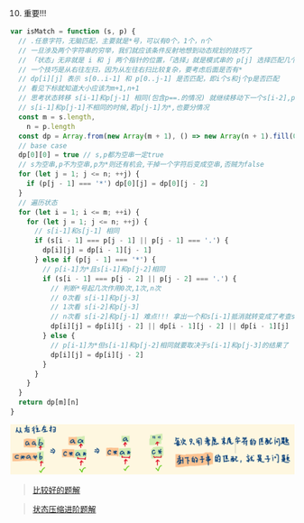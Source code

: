 10. 重要!!!

```js
var isMatch = function (s, p) {
  // .任意字符，无脑匹配，主要就是*号，可以有0个，1个，n个
  // 一旦涉及两个字符串的穷举，我们就应该条件反射地想到动态规划的技巧了
  // 「状态」无非就是 i 和 j 两个指针的位置，「选择」就是模式串的 p[j] 选择匹配几个字符。
  // 一个技巧是从右往左扫，因为从左往右扫比较复杂，要考虑后面是否有*
  // dp[i][j] 表示 s[0..i-1] 和 p[0..j-1] 是否匹配，即i个s和j个p是否匹配
  // 看见下标就知道大小应该为m+1,n+1
  // 思考状态转移 s[i-1]和p[j-1] 相同(包含p==.的情况) 就继续移动下一个s[i-2],p[j-2]; 不相同就要判断是否为*,否则为false
  // s[i-1]和p[j-1]不相同的时候,若p[j-1]为*,也要分情况
  const m = s.length,
    n = p.length
  const dp = Array.from(new Array(m + 1), () => new Array(n + 1).fill(0)) // 初始化dp并且默认值给false，覆盖掉当p为空串s不为空串的base case
  // base case
  dp[0][0] = true // s,p都为空串一定true
  // s为空串,p不为空串,p为*则还有机会,干掉一个字符后变成空串,否贼为false
  for (let j = 1; j <= n; ++j) {
    if (p[j - 1] === '*') dp[0][j] = dp[0][j - 2]
  }
  // 遍历状态
  for (let i = 1; i <= m; ++i) {
    for (let j = 1; j <= n; ++j) {
      // s[i-1]和s[j-1] 相同
      if (s[i - 1] === p[j - 1] || p[j - 1] === '.') {
        dp[i][j] = dp[i - 1][j - 1]
      } else if (p[j - 1] === '*') {
        // p[i-1]为*且s[i-1]和p[j-2]相同
        if (s[i - 1] === p[j - 2] || p[j - 2] === '.') {
          // 判断*号起几次作用0次,1次,n次
          // 0次看 s[i-1]和p[j-3]
          // 1次看 s[i-2]和p[j-3]
          // n次看 s[i-2]和p[j-1] 难点!!! 拿出一个和s[i-1]抵消就转变成了考查s[i-1]和p[j-1]了
          dp[i][j] = dp[i][j - 2] || dp[i - 1][j - 2] || dp[i - 1][j]
        } else {
          // p[i-1]为*但s[i-1]和p[j-2]相同就要取决于s[i-1]和p[j-3]的结果了
          dp[i][j] = dp[i][j - 2]
        }
      }
    }
  }
  return dp[m][n]
}
```

![7.19-2022-07-19](https://raw.githubusercontent.com/yokiizx/picgo/main/images/7.19-2022-07-19.png)

> [比较好的题解](https://leetcode.cn/problems/regular-expression-matching/solution/shou-hui-tu-jie-wo-tai-nan-liao-by-hyj8/)

> [状态压缩进阶题解](https://leetcode.cn/problems/regular-expression-matching/solution/by-flix-musv/)
